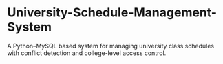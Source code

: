 # University-Schedule-Management-System
A Python–MySQL based system for managing university class schedules with conflict detection and college-level access control.

